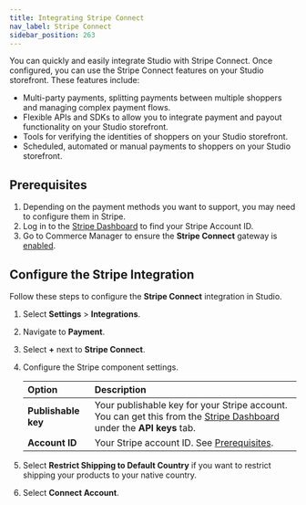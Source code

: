 ```yaml
---
title: Integrating Stripe Connect
nav_label: Stripe Connect
sidebar_position: 263
---
```


You can quickly and easily integrate Studio with Stripe Connect. Once configured, you can use the Stripe Connect features on your Studio storefront. These features include:

- Multi-party payments, splitting payments between multiple shoppers and managing complex payment flows. 
- Flexible APIs and SDKs to allow you to integrate payment and payout functionality on your Studio storefront. 
- Tools for verifying the identities of shoppers on your Studio storefront.
- Scheduled, automated or manual payments to shoppers on your Studio storefront.

## Prerequisites

1. Depending on the payment methods you want to support, you may need to configure them in Stripe.
2. Log in to the [Stripe Dashboard](https://dashboard.stripe.com/login) to find your Stripe Account ID.
3. Go to Commerce Manager to ensure the **Stripe Connect** gateway is [enabled](/docs/commerce-cloud/payments/payment-gateway-cm/configure-other-payment-gateways#enabling-stripe-connect).

## Configure the Stripe Integration

Follow these steps to configure the **Stripe Connect** integration in Studio.

1. Select **Settings** > **Integrations**.
2. Navigate to **Payment**.
3. Select **+** next to **Stripe Connect**.
4. Configure the Stripe component settings.

    | Option              | Description                                                                                                              |
    |:--------------------|:-------------------------------------------------------------------------------------------------------------------------|
    | **Publishable key** | Your publishable key for your Stripe account. You can get this from the [Stripe Dashboard](https://dashboard.stripe.com/login) under the **API keys** tab. |
    | **Account ID**      | Your Stripe account ID. See [Prerequisites](#prerequisites).                                                             |

5. Select **Restrict Shipping to Default Country** if you want to restrict shipping your products to your native country.
6. Select **Connect Account**. 




